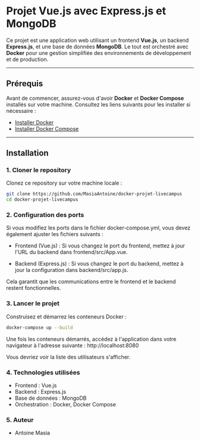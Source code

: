 # Projet Vue.js avec Express.js et MongoDB

Ce projet est une application web utilisant un frontend **Vue.js**, un backend **Express.js**, et une base de données **MongoDB**. Le tout est orchestré avec **Docker** pour une gestion simplifiée des environnements de développement et de production.

---

## Prérequis

Avant de commencer, assurez-vous d'avoir **Docker** et **Docker Compose** installés sur votre machine.
Consultez les liens suivants pour les installer si nécessaire :

- [Installer Docker](https://docs.docker.com/get-docker/)
- [Installer Docker Compose](https://docs.docker.com/compose/install/)

---

## Installation

### 1. Cloner le repository

Clonez ce repository sur votre machine locale :

```bash
git clone https://github.com/MasiaAntoine/docker-projet-livecampus
cd docker-projet-livecampus
```

### 2. Configuration des ports

Si vous modifiez les ports dans le fichier docker-compose.yml, vous devez également ajuster les fichiers suivants :

- Frontend (Vue.js) :
  Si vous changez le port du frontend, mettez à jour l'URL du backend dans frontend/src/App.vue.

- Backend (Express.js) :
  Si vous changez le port du backend, mettez à jour la configuration dans backend/src/app.js.

Cela garantit que les communications entre le frontend et le backend restent fonctionnelles.

### 3. Lancer le projet

Construisez et démarrez les conteneurs Docker :

```bash
docker-compose up --build
```

Une fois les conteneurs démarrés, accédez à l'application dans votre navigateur à l'adresse suivante :
http://localhost:8080

Vous devriez voir la liste des utilisateurs s'afficher.

### 4. Technologies utilisées

- Frontend : Vue.js
- Backend : Express.js
- Base de données : MongoDB
- Orchestration : Docker, Docker Compose

### 5. Auteur

- Antoine Masia
